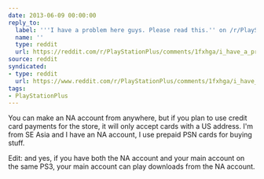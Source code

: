 ```yaml
---
date: 2013-06-09 00:00:00
reply_to:
  label: '''I have a problem here guys. Please read this.'' on /r/PlayStationPlus'
  name: ''
  type: reddit
  url: https://reddit.com/r/PlayStationPlus/comments/1fxhga/i_have_a_problem_here_guys_please_read_this/
source: reddit
syndicated:
- type: reddit
  url: https://www.reddit.com/r/PlayStationPlus/comments/1fxhga/i_have_a_problem_here_guys_please_read_this/caerzr9/
tags:
- PlayStationPlus
---
```


You can make an NA account from anywhere, but if you plan to use credit card payments for the store, it will only accept cards with a US address. I'm from SE Asia and I have an NA account, I use prepaid PSN cards for buying stuff.

Edit: and yes, if you have both the NA account and your main account on the same PS3, your main account can play downloads from the NA account.